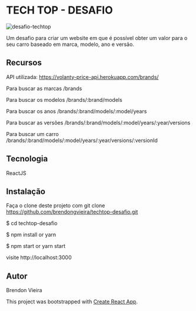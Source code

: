 # TECH TOP - DESAFIO 

![desafio-techtop](https://user-images.githubusercontent.com/61479907/77273862-5d540080-6c93-11ea-9a3f-c2eff9d6d3fc.png)


Um desafio para criar um website em que é possível obter um valor para o seu carro baseado em marca, modelo, ano e versão. 

## Recursos

API utilizada: https://volanty-price-api.herokuapp.com/brands/

Para buscar as marcas /brands

Para buscar os modelos /brands/:brand/models

Para buscar os anos /brands/:brand/models/:model/years

Para buscar as versões /brands/:brand/models/:model/years/:year/versions

Para buscar um carro /brands/:brand/models/:model/years/:year/versions/:versionId

## Tecnologia

ReactJS

## Instalação

Faça o clone deste projeto com git clone https://github.com/brendongvieira/techtop-desafio.git

$ cd techtop-desafio

$ npm install or yarn

$ npm start or yarn start

visite http://localhost:3000

## Autor
Brendon Vieira

This project was bootstrapped with [Create React App](https://github.com/facebook/create-react-app).
